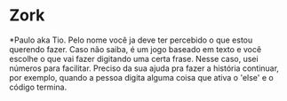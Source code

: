 # Zork
*Paulo aka Tio.
Pelo nome você ja deve ter percebido o que estou querendo fazer. Caso não saiba, é um jogo baseado em texto e você escolhe o que vai fazer digitando uma certa frase. Nesse caso, usei números para facilitar. Preciso da sua ajuda pra fazer a história continuar, por exemplo, quando a pessoa digita alguma coisa que ativa o 'else' e o código termina.
